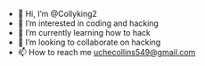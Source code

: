 - 👋 Hi, I’m @Collyking2
- 👀 I’m interested in coding and hacking
- 🌱 I’m currently learning how to hack
- 💞️ I’m looking to collaborate on hacking
- 📫 How to reach me uchecollins549@gmail.com 

<!---
Collyking2/Collyking2 is a ✨ special ✨ repository because its `README.md` (this file) appears on your GitHub profile.
You can click the Preview link to take a look at your changes.
--->
